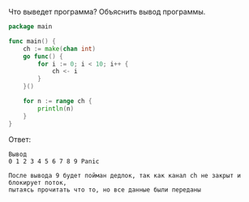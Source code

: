 Что выведет программа? Объяснить вывод программы.

```go
package main

func main() {
	ch := make(chan int)
	go func() {
		for i := 0; i < 10; i++ {
			ch <- i
		}
	}()

	for n := range ch {
		println(n)
	}
}
```

Ответ:
```
Вывод 
0 1 2 3 4 5 6 7 8 9 Panic

После вывода 9 будет пойман дедлок, так как канал ch не закрыт и блокирует поток, 
пытаясь прочитать что то, но все данные были переданы 

```
